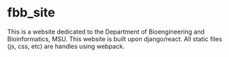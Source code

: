 # fbb_site

This is a website dedicated to the Department of Bioengineering and Bioinformatics, MSU. 
This website is built upon django/react. All static files (js, css, etc) are handles using webpack.